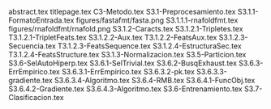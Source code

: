 abstract.tex
titlepage.tex
C3-Metodo.tex
S3.1-Preprocesamiento.tex
S3.1.1-FormatoEntrada.tex
figures/fastafmt/fasta.png
S3.1.1.1-rnafoldfmt.tex
figures/rnafoldfmt/rnafold.png
S3.1.2-Caracts.tex
S3.1.2.1-Tripletes.tex
T3.1.2.1-TripletFeats.tex
S3.1.2.2-Aux.tex
T3.1.2.2-FeatsAux.tex
S3.1.2.3-Secuencia.tex
T3.1.2.3-FeatsSequence.tex
S3.1.2.4-EstructuraSec.tex
T3.1.2.4-FeatsStructure.tex
S3.1.3-Normalizacion.tex
S3.5-Particion.tex
S3.6-SelAutoHiperp.tex
S3.6.1-SelTrivial.tex
S3.6.2-BusqExhaust.tex
S3.6.3-ErrEmpirico.tex
S3.6.3.1-ErrEmpirico.tex
S3.6.3.2-pk.tex
S3.6.3.3-gradiente.tex
S3.6.3.4-Algoritmo.tex
S3.6.4-RMB.tex
S3.6.4.1-FuncObj.tex
S3.6.4.2-Gradiente.tex
S3.6.4.3-Algoritmo.tex
S3.6-Entrenamiento.tex
S3.7-Clasificacion.tex
